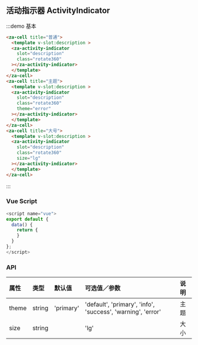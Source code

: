## 活动指示器 ActivityIndicator

:::demo 基本

```html
<za-cell title="普通">
  <template v-slot:description >
  <za-activity-indicator
    slot="description"
    class="rotate360"
  ></za-activity-indicator>
  </template>
</za-cell>
<za-cell title="主题">
  <template v-slot:description >
  <za-activity-indicator
    slot="description"
    class="rotate360"
    theme="error"
  ></za-activity-indicator>
  </template>
</za-cell>
<za-cell title="大号">
  <template v-slot:description >
  <za-activity-indicator
    slot="description"
    class="rotate360"
    size="lg"
  ></za-activity-indicator>
  </template>
</za-cell>
```

:::

### Vue Script

```javascript
<script name="vue">
export default {
  data() {
    return {
    }
  }
};
</script>
```

### API

| 属性      | 类型   | 默认值                | 可选值／参数                                                | 说明     |
| :-------- | :----- | :-------------------- | :---------------------------------------------------------- | :------- |
| theme     | string | 'primary'             | 'default', 'primary', 'info', 'success', 'warning', 'error' | 主题     |
| size      | string |                       | 'lg'                                                        | 大小     |
